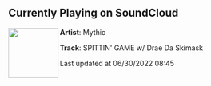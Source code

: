 ## Currently Playing on SoundCloud

[<img align="left" width="100" src="https://i1.sndcdn.com/artworks-000466590135-gfkdwv-t500x500.jpg">](https://soundcloud.com/killmythic/spittin-game-mythic-x-drae-da-skimask)

**Artist**: Mythic 

**Track**: SPITTIN' GAME w/  Drae Da Skimask

Last updated at 06/30/2022 08:45
